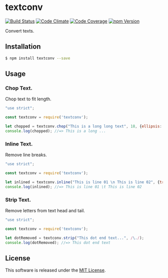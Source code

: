textconv
==========

<!---
This file is generated by ape-tmpl. Do not update manually.
--->

<!-- Badge Start -->
<a name="badges"></a>

[![Build Status][bd_travis_shield_url]][bd_travis_url]
[![Code Climate][bd_codeclimate_shield_url]][bd_codeclimate_url]
[![Code Coverage][bd_codeclimate_coverage_shield_url]][bd_codeclimate_url]
[![npm Version][bd_npm_shield_url]][bd_npm_url]

[bd_repo_url]: https://github.com/okunishinishi/node-textconv
[bd_travis_url]: http://travis-ci.org/okunishinishi/node-textconv
[bd_travis_shield_url]: http://img.shields.io/travis/okunishinishi/node-textconv.svg?style=flat
[bd_license_url]: https://github.com/okunishinishi/node-textconv/blob/master/LICENSE
[bd_codeclimate_url]: http://codeclimate.com/github/okunishinishi/node-textconv
[bd_codeclimate_shield_url]: http://img.shields.io/codeclimate/github/okunishinishi/node-textconv.svg?style=flat
[bd_codeclimate_coverage_shield_url]: http://img.shields.io/codeclimate/coverage/github/okunishinishi/node-textconv.svg?style=flat
[bd_gemnasium_url]: https://gemnasium.com/okunishinishi/node-textconv
[bd_gemnasium_shield_url]: https://gemnasium.com/okunishinishi/node-textconv.svg
[bd_npm_url]: http://www.npmjs.org/package/textconv
[bd_npm_shield_url]: http://img.shields.io/npm/v/textconv.svg?style=flat
[bd_bower_badge_url]: https://img.shields.io/bower/v/textconv.svg?style=flat

<!-- Badge End -->


<!-- Description Start -->
<a name="description"></a>

Convert texts.

<!-- Description End -->


<!-- Overview Start -->
<a name="overview"></a>



<!-- Overview End -->


<!-- Sections Start -->
<a name="sections"></a>

<!-- Section from "doc/readme/01.Installation.md.hbs" Start -->

<a name="section-doc-readme-01-installation-md"></a>
Installation
-----

```bash
$ npm install textconv --save
```


<!-- Section from "doc/readme/01.Installation.md.hbs" End -->

<!-- Section from "doc/readme/02.Usage.md.hbs" Start -->

<a name="section-doc-readme-02-usage-md"></a>
Usage
---------


### Chop Text.

Chop text to fit length.

```javascript
"use strict";

const textconv = require('textconv');

let chopped = textconv.chop("This is a long long text", 18, {ellipsis: true});
console.log(chopped); //=> This is a long ...

```

### Inline Text.

Remove line breaks.

```javascript
"use strict";

const textconv = require('textconv');

let inlined = textconv.inline("This is line 01 \n This is line 02", {trim: true});
console.log(inlined); //=> This is line 01 \t This is line 02

```

### Strip Text.

Remove letters from text head and tail.

```javascript
"use strict";

const textconv = require('textconv');

let dotRemoved = textconv.strip("This dot end text...", /\./);
console.log(dotRemoved); //=> This dot end text

```


<!-- Section from "doc/readme/02.Usage.md.hbs" End -->


<!-- Sections Start -->


<!-- LICENSE Start -->
<a name="license"></a>

License
-------
This software is released under the [MIT License](https://github.com/okunishinishi/node-textconv/blob/master/LICENSE).

<!-- LICENSE End -->


